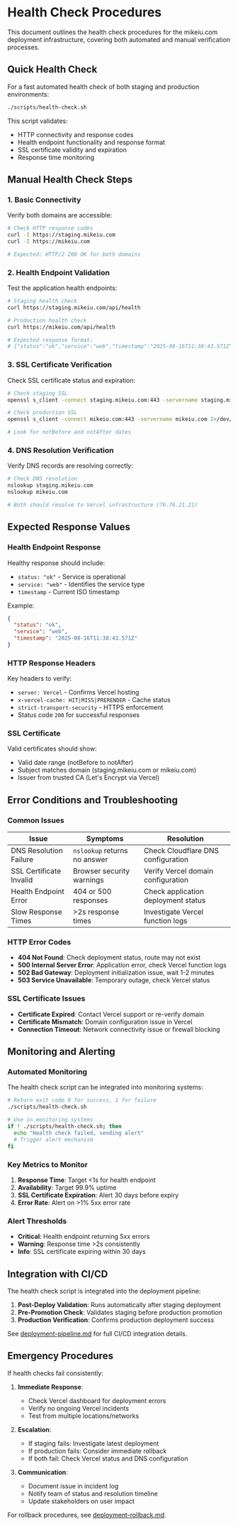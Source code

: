 # Health Check Procedures

This document outlines the health check procedures for the mikeiu.com deployment infrastructure, covering both automated and manual verification processes.

## Quick Health Check

For a fast automated health check of both staging and production environments:

```bash
./scripts/health-check.sh
```

This script validates:

- HTTP connectivity and response codes
- Health endpoint functionality and response format
- SSL certificate validity and expiration
- Response time monitoring

## Manual Health Check Steps

### 1. Basic Connectivity

Verify both domains are accessible:

```bash
# Check HTTP response codes
curl -I https://staging.mikeiu.com
curl -I https://mikeiu.com

# Expected: HTTP/2 200 OK for both domains
```

### 2. Health Endpoint Validation

Test the application health endpoints:

```bash
# Staging health check
curl https://staging.mikeiu.com/api/health

# Production health check
curl https://mikeiu.com/api/health

# Expected response format:
# {"status":"ok","service":"web","timestamp":"2025-08-16T11:38:43.571Z"}
```

### 3. SSL Certificate Verification

Check SSL certificate status and expiration:

```bash
# Check staging SSL
openssl s_client -connect staging.mikeiu.com:443 -servername staging.mikeiu.com 2>/dev/null | openssl x509 -noout -dates

# Check production SSL
openssl s_client -connect mikeiu.com:443 -servername mikeiu.com 2>/dev/null | openssl x509 -noout -dates

# Look for notBefore and notAfter dates
```

### 4. DNS Resolution Verification

Verify DNS records are resolving correctly:

```bash
# Check DNS resolution
nslookup staging.mikeiu.com
nslookup mikeiu.com

# Both should resolve to Vercel infrastructure (76.76.21.21)
```

## Expected Response Values

### Health Endpoint Response

Healthy response should include:

- `status: "ok"` - Service is operational
- `service: "web"` - Identifies the service type
- `timestamp` - Current ISO timestamp

Example:

```json
{
  "status": "ok",
  "service": "web",
  "timestamp": "2025-08-16T11:38:43.571Z"
}
```

### HTTP Response Headers

Key headers to verify:

- `server: Vercel` - Confirms Vercel hosting
- `x-vercel-cache: HIT|MISS|PRERENDER` - Cache status
- `strict-transport-security` - HTTPS enforcement
- Status code `200` for successful responses

### SSL Certificate

Valid certificates should show:

- Valid date range (notBefore to notAfter)
- Subject matches domain (staging.mikeiu.com or mikeiu.com)
- Issuer from trusted CA (Let's Encrypt via Vercel)

## Error Conditions and Troubleshooting

### Common Issues

| Issue                   | Symptoms                     | Resolution                          |
| ----------------------- | ---------------------------- | ----------------------------------- |
| DNS Resolution Failure  | `nslookup` returns no answer | Check Cloudflare DNS configuration  |
| SSL Certificate Invalid | Browser security warnings    | Verify Vercel domain configuration  |
| Health Endpoint Error   | 404 or 500 responses         | Check application deployment status |
| Slow Response Times     | >2s response times           | Investigate Vercel function logs    |

### HTTP Error Codes

- **404 Not Found**: Check deployment status, route may not exist
- **500 Internal Server Error**: Application error, check Vercel function logs
- **502 Bad Gateway**: Deployment initialization issue, wait 1-2 minutes
- **503 Service Unavailable**: Temporary outage, check Vercel status

### SSL Certificate Issues

- **Certificate Expired**: Contact Vercel support or re-verify domain
- **Certificate Mismatch**: Domain configuration issue in Vercel
- **Connection Timeout**: Network connectivity issue or firewall blocking

## Monitoring and Alerting

### Automated Monitoring

The health check script can be integrated into monitoring systems:

```bash
# Return exit code 0 for success, 1 for failure
./scripts/health-check.sh

# Use in monitoring systems
if ! ./scripts/health-check.sh; then
  echo "Health check failed, sending alert"
  # Trigger alert mechanism
fi
```

### Key Metrics to Monitor

1. **Response Time**: Target <1s for health endpoint
2. **Availability**: Target 99.9% uptime
3. **SSL Certificate Expiration**: Alert 30 days before expiry
4. **Error Rate**: Alert on >1% 5xx error rate

### Alert Thresholds

- **Critical**: Health endpoint returning 5xx errors
- **Warning**: Response time >2s consistently
- **Info**: SSL certificate expiring within 30 days

## Integration with CI/CD

The health check script is integrated into the deployment pipeline:

1. **Post-Deploy Validation**: Runs automatically after staging deployment
2. **Pre-Promotion Check**: Validates staging before production promotion
3. **Production Verification**: Confirms production deployment success

See [deployment-pipeline.md](deployment-pipeline.md) for full CI/CD integration details.

## Emergency Procedures

If health checks fail consistently:

1. **Immediate Response**:
   - Check Vercel dashboard for deployment errors
   - Verify no ongoing Vercel incidents
   - Test from multiple locations/networks

2. **Escalation**:
   - If staging fails: Investigate latest deployment
   - If production fails: Consider immediate rollback
   - If both fail: Check Vercel status and DNS configuration

3. **Communication**:
   - Document issue in incident log
   - Notify team of status and resolution timeline
   - Update stakeholders on user impact

For rollback procedures, see [deployment-rollback.md](deployment-rollback.md).
